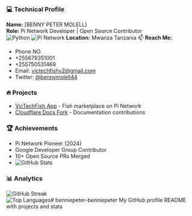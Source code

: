 ### 💻 Technical Profile
**Name:** [BENNY PETER MOLELL]  
**Role:** Pi Network Developer | Open Source Contributor  
![Python](https://img.shields.io/badge/Python-3776AB?logo=python&logoColor=white)
![Pi Network](https://img.shields.io/badge/Pi_Network-FF9900?logo=pi&logoColor=white)
**Location:** Mwanza Tanzania 
📫 **Reach Me:** 
- Phone NO.
- +255679351001
- +255750531469           
- Email: victechfishv2@gmail.com  
- Twitter: [@bennymolell44](https://twitter.com/yourhandle)


### 🔥 Projects
- [VicTechFish App](https://victechfish-v2.com) - Fish marketplace on Pi Network  
- [Cloudflare Docs Fork](https://github.com/benniepeter/cloudflare-docs) - Documentation contributions  

### 🏆 Achievements
- Pi Network Pioneer (2024)  
- Google Developer Group Contributor  
- 10+ Open Source PRs Merged
- ![GitHub Stats](https://github-readme-stats.vercel.app/api?username=benniepeter&show_icons=true&theme=dark)

### 📊 Analytics
![GitHub Streak](https://streak-stats.demolab.com/?user=benniepeter&theme=dark)  
![Top Languages](https://github-readme-stats.vercel.app/api/top-langs/?username=benniepeter&layout=compact)# benniepeter-benniepeter
My GitHub profile README with projects and stats  
